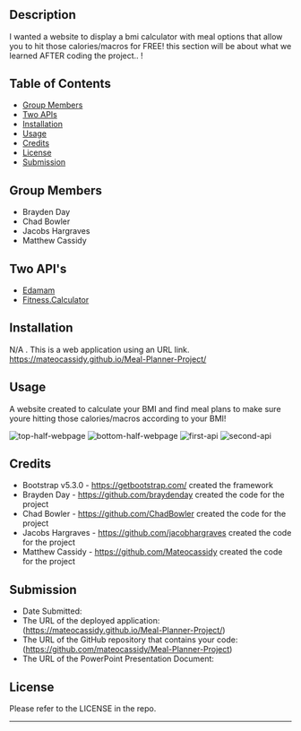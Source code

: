 # <Meal-Planner-Project>

## Description

I wanted a website to display a bmi calculator with meal options that allow you to hit those calories/macros for FREE! this section will be about what we learned AFTER coding the project.. !

## Table of Contents

- [Group Members](#group-members)
- [Two APIs](#two-api's)
- [Installation](#installation)
- [Usage](#usage)
- [Credits](#credits)
- [License](#license)
- [Submission](#submission)

## Group Members

- Brayden Day
- Chad Bowler
- Jacobs Hargraves
- Matthew Cassidy

## Two API's

- [Edamam](https://www.edamam.com/)
- [Fitness.Calculator](https://rapidapi.com/malaaddincelik/api/fitness-calculator)

## Installation

N/A . This is a web application using an URL link. https://mateocassidy.github.io/Meal-Planner-Project/

## Usage

A website created to calculate your BMI and find meal plans to make sure youre hitting those calories/macros according to your BMI!

![top-half-webpage](/Assets/Screenshot1.png?raw=true "Top of the webpage")
![bottom-half-webpage](/Assets/Screenshot1.png?raw=true "Bottom of the webpage")
![first-api](/Assets/Screenshot1.png?raw=true "Second API")
![second-api](/Assets/Screenshot1.png?raw=true "First API")


## Credits
* Bootstrap v5.3.0 - https://getbootstrap.com/ created the framework
* Brayden Day - https://github.com/braydenday created the code for the project
* Chad Bowler - https://github.com/ChadBowler created the code for the project
* Jacobs Hargraves - https://github.com/jacobhargraves created the code for the project
* Matthew Cassidy - https://github.com/Mateocassidy created the code for the project

## Submission
* Date Submitted: 
* The URL of the deployed application: (https://mateocassidy.github.io/Meal-Planner-Project/)
* The URL of the GitHub repository that contains your code: (https://github.com/mateocassidy/Meal-Planner-Project)
* The URL of the PowerPoint Presentation Document: 

## License

Please refer to the LICENSE in the repo.

---